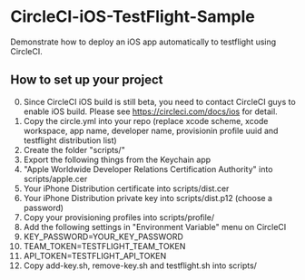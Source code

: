 # CircleCI-iOS-TestFlight-Sample
Demonstrate how to deploy an iOS app automatically to testflight using CircleCI.

## How to set up your project
0. Since CircleCI iOS build is still beta, you need to contact CircleCI guys to enable iOS build. Please see https://circleci.com/docs/ios for detail.
1. Copy the circle.yml into your repo (replace xcode scheme, xcode workspace, app name, developer name, provisionin profile uuid and testflight distribution list)
2. Create the folder "scripts/"
3. Export the following things from the Keychain app
  1. "Apple Worldwide Developer Relations Certification Authority" into scripts/apple.cer
  2. Your iPhone Distribution certificate into scripts/dist.cer
  3. Your iPhone Distribution private key into scripts/dist.p12 (choose a password)
4. Copy your provisioning profiles into scripts/profile/
5. Add the following settings in "Environment Variable" menu on CircleCI
  1. KEY_PASSWORD=YOUR_KEY_PASSWORD
  2. TEAM_TOKEN=TESTFLIGHT_TEAM_TOKEN
  3. API_TOKEN=TESTFLIGHT_API_TOKEN
6. Copy add-key.sh, remove-key.sh and testflight.sh into scripts/
